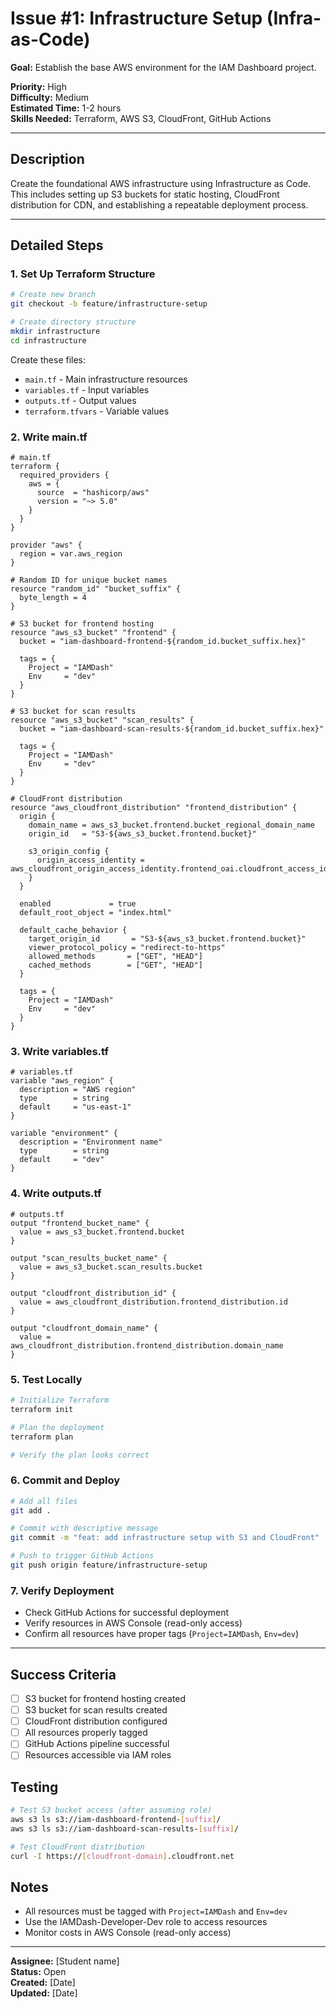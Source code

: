 # Issue #1: Infrastructure Setup (Infra-as-Code)

**Goal:** Establish the base AWS environment for the IAM Dashboard project.

**Priority:** High  
**Difficulty:** Medium  
**Estimated Time:** 1-2 hours  
**Skills Needed:** Terraform, AWS S3, CloudFront, GitHub Actions

---

## Description
Create the foundational AWS infrastructure using Infrastructure as Code. This includes setting up S3 buckets for static hosting, CloudFront distribution for CDN, and establishing a repeatable deployment process.

---

## Detailed Steps

### 1. Set Up Terraform Structure
```bash
# Create new branch
git checkout -b feature/infrastructure-setup

# Create directory structure
mkdir infrastructure
cd infrastructure
```

Create these files:
- `main.tf` - Main infrastructure resources
- `variables.tf` - Input variables
- `outputs.tf` - Output values
- `terraform.tfvars` - Variable values

### 2. Write main.tf
```hcl
# main.tf
terraform {
  required_providers {
    aws = {
      source  = "hashicorp/aws"
      version = "~> 5.0"
    }
  }
}

provider "aws" {
  region = var.aws_region
}

# Random ID for unique bucket names
resource "random_id" "bucket_suffix" {
  byte_length = 4
}

# S3 bucket for frontend hosting
resource "aws_s3_bucket" "frontend" {
  bucket = "iam-dashboard-frontend-${random_id.bucket_suffix.hex}"
  
  tags = {
    Project = "IAMDash"
    Env     = "dev"
  }
}

# S3 bucket for scan results
resource "aws_s3_bucket" "scan_results" {
  bucket = "iam-dashboard-scan-results-${random_id.bucket_suffix.hex}"
  
  tags = {
    Project = "IAMDash"
    Env     = "dev"
  }
}

# CloudFront distribution
resource "aws_cloudfront_distribution" "frontend_distribution" {
  origin {
    domain_name = aws_s3_bucket.frontend.bucket_regional_domain_name
    origin_id   = "S3-${aws_s3_bucket.frontend.bucket}"
    
    s3_origin_config {
      origin_access_identity = aws_cloudfront_origin_access_identity.frontend_oai.cloudfront_access_identity_path
    }
  }
  
  enabled             = true
  default_root_object = "index.html"
  
  default_cache_behavior {
    target_origin_id       = "S3-${aws_s3_bucket.frontend.bucket}"
    viewer_protocol_policy = "redirect-to-https"
    allowed_methods       = ["GET", "HEAD"]
    cached_methods        = ["GET", "HEAD"]
  }
  
  tags = {
    Project = "IAMDash"
    Env     = "dev"
  }
}
```

### 3. Write variables.tf
```hcl
# variables.tf
variable "aws_region" {
  description = "AWS region"
  type        = string
  default     = "us-east-1"
}

variable "environment" {
  description = "Environment name"
  type        = string
  default     = "dev"
}
```

### 4. Write outputs.tf
```hcl
# outputs.tf
output "frontend_bucket_name" {
  value = aws_s3_bucket.frontend.bucket
}

output "scan_results_bucket_name" {
  value = aws_s3_bucket.scan_results.bucket
}

output "cloudfront_distribution_id" {
  value = aws_cloudfront_distribution.frontend_distribution.id
}

output "cloudfront_domain_name" {
  value = aws_cloudfront_distribution.frontend_distribution.domain_name
}
```

### 5. Test Locally
```bash
# Initialize Terraform
terraform init

# Plan the deployment
terraform plan

# Verify the plan looks correct
```

### 6. Commit and Deploy
```bash
# Add all files
git add .

# Commit with descriptive message
git commit -m "feat: add infrastructure setup with S3 and CloudFront"

# Push to trigger GitHub Actions
git push origin feature/infrastructure-setup
```

### 7. Verify Deployment
- Check GitHub Actions for successful deployment
- Verify resources in AWS Console (read-only access)
- Confirm all resources have proper tags (`Project=IAMDash`, `Env=dev`)

---

## Success Criteria
- [ ] S3 bucket for frontend hosting created
- [ ] S3 bucket for scan results created  
- [ ] CloudFront distribution configured
- [ ] All resources properly tagged
- [ ] GitHub Actions pipeline successful
- [ ] Resources accessible via IAM roles

## Testing
```bash
# Test S3 bucket access (after assuming role)
aws s3 ls s3://iam-dashboard-frontend-[suffix]/
aws s3 ls s3://iam-dashboard-scan-results-[suffix]/

# Test CloudFront distribution
curl -I https://[cloudfront-domain].cloudfront.net
```

## Notes
- All resources must be tagged with `Project=IAMDash` and `Env=dev`
- Use the IAMDash-Developer-Dev role to access resources
- Monitor costs in AWS Console (read-only access)

---

**Assignee:** [Student name]  
**Status:** Open  
**Created:** [Date]  
**Updated:** [Date]
